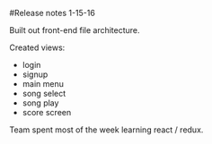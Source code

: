 #Release notes 1-15-16

Built out front-end file architecture.  

Created views:  
  - login  
  - signup  
  - main menu  
  - song select  
  - song play  
  - score screen  

Team spent most of the week learning react / redux.  
